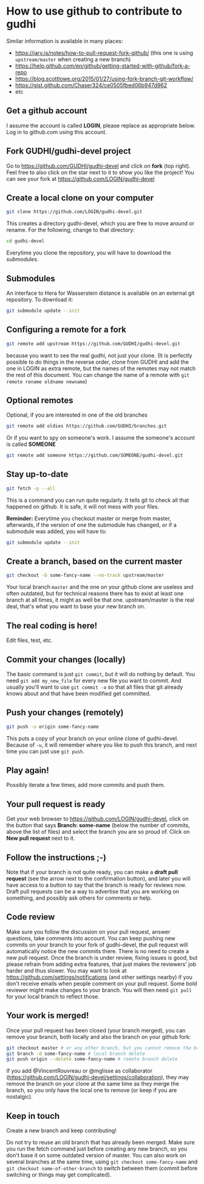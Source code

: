 # How to use github to contribute to gudhi

Similar information is available in many places:
* https://jarv.is/notes/how-to-pull-request-fork-github/ (this one is using `upstream/master` when creating a new branch)
* https://help.github.com/en/github/getting-started-with-github/fork-a-repo
* https://blog.scottlowe.org/2015/01/27/using-fork-branch-git-workflow/
* https://gist.github.com/Chaser324/ce0505fbed06b947d962
* etc

## Get a github account
I assume the account is called **LOGIN**, please replace as appropriate below. Log in to github.com using this account.

## Fork GUDHI/gudhi-devel project
Go to https://github.com/GUDHI/gudhi-devel and click on **fork** (top right).
Feel free to also click on the star next to it to show you like the project!
You can see your fork at https://github.com/LOGIN/gudhi-devel

## Create a local clone on your computer
```bash
git clone https://github.com/LOGIN/gudhi-devel.git
```

This creates a directory gudhi-devel, which you are free to move around or rename. For the following, change to that directory:
```bash
cd gudhi-devel
```

Everytime you clone the repository, you will have to download the *submodules*.

## Submodules
An interface to Hera for Wasserstein distance is available on an external git repository. To download it:
```bash
git submodule update --init
```

## Configuring a remote for a fork
```bash
git remote add upstream https://github.com/GUDHI/gudhi-devel.git
```

because you want to see the real gudhi, not just your clone.
(It is perfectly possible to do things in the reverse order, clone from GUDHI and add the one in LOGIN as extra remote, but the names of the remotes may not match the rest of this document. You can change the name of a remote with `git remote rename oldname newname`)

## Optional remotes
Optional, if you are interested in one of the old branches
```bash
git remote add oldies https://github.com/GUDHI/branches.git
```

Or if you want to spy on someone's work. I assume the someone's account is called **SOMEONE**
```bash
git remote add someone https://github.com/SOMEONE/gudhi-devel.git
```

## Stay up-to-date
```bash
git fetch -p --all
```
This is a command you can run quite regularly.
It tells git to check all that happened on github.
It is safe, it will not mess with your files.

**Reminder:** Everytime you checkout master or merge from master, afterwards, if the version of one the submodule has changed, or if a submodule was added, you will have to:
```bash
git submodule update --init
```

## Create a branch, based on the current master
```bash
git checkout -b some-fancy-name --no-track upstream/master
```
Your local branch `master` and the one on your github clone are useless and often outdated, but for technical reasons there has to exist at least one branch at all times, it might as well be that one. upstream/master is the real deal, that's what you want to base your new branch on.

## The real coding is here!
Edit files, test, etc.

## Commit your changes (locally)
The basic command is just `git commit`, but it will do nothing by default.
You need `git add my_new_file` for every new file you want to commit.
And usually you'll want to use `git commit -a` so that all files that git already knows about and that have been modified get committed.

## Push your changes (remotely)
```bash
git push -u origin some-fancy-name
```
This puts a copy of your branch on your online clone of gudhi-devel.
Because of `-u`, it will remember where you like to push this branch, and next time you can just use `git push`.

## Play again!
Possibly iterate a few times, add more commits and push them.

## Your pull request is ready
Get your web browser to https://github.com/LOGIN/gudhi-devel, click on the button that says **Branch: some-name** (below the number of commits, above the list of files) and select the branch you are so proud of.
Click on **New pull request** next to it.

## Follow the instructions ;-)
Note that if your branch is not quite ready, you can make a **draft pull request** (see the arrow next to the confirmation button), and later you will have access to a button to say that the branch is ready for reviews now.
Draft pull requests can be a way to advertise that you are working on something, and possibly ask others for comments or help.

## Code review
Make sure you follow the discussion on your pull request, answer questions, take comments into account.
You can keep pushing new commits on your branch to your fork of gudhi-devel, the pull request will automatically notice the new commits there.
There is no need to create a new pull request.
Once the branch is under review, fixing issues is good, but please refrain from adding extra features, that just makes the reviewers' job harder and thus slower.
You may want to look at https://github.com/settings/notifications (and other settings nearby) if you don't receive emails when people comment on your pull request.
Some bold reviewer might make changes to your branch. You will then need `git pull` for your local branch to reflect those.

## Your work is merged!
Once your pull request has been closed (your branch merged), you can remove your branch, both locally and also the branch on your github fork:
```bash
git checkout master # or any other branch, but you cannot remove the branch you are currently in
git branch -d some-fancy-name # local branch delete
git push origin --delete some-fancy-name # remote branch delete
```
If you add @VincentRouvreau or @mglisse as collaborator (https://github.com/LOGIN/gudhi-devel/settings/collaboration), they may remove the branch on your clone at the same time as they merge the branch, so you only have the local one to remove (or keep if you are nostalgic).

## Keep in touch
Create a new branch and keep contributing!

Do not try to reuse an old branch that has already been merged.
Make sure you run the fetch command just before creating any new branch, so you don't base it on some outdated version of master.
You can also work on several branches at the same time, using `git checkout some-fancy-name` and `git checkout name-of-other-branch` to switch between them (commit before switching or things may get complicated).
